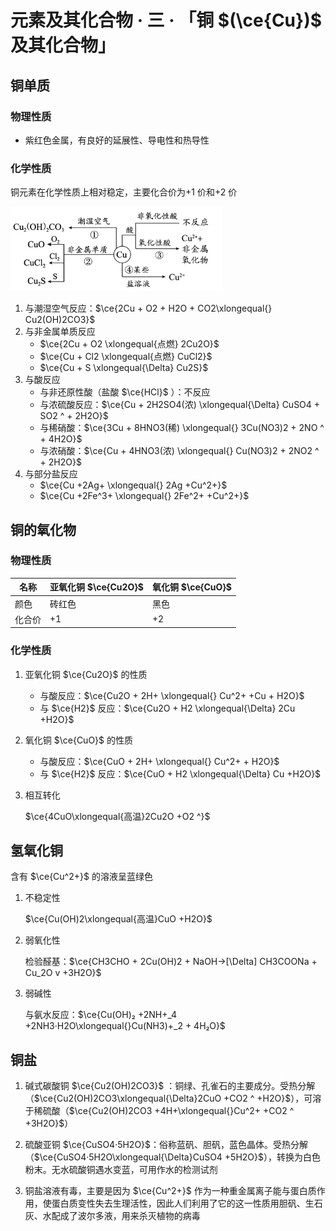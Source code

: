 # 元素及其化合物 · 三 · 「铜 $(\ce{Cu})$ 及其化合物」

## 铜单质

### 物理性质
- 紫红色金属，有良好的延展性、导电性和热导性

### 化学性质

铜元素在化学性质上相对稳定，主要化合价为+1 价和+2 价

<img src="./images/3.1.png" style="zoom:33%;"/>

1. 与潮湿空气反应：$\ce{2Cu + O2 + H2O + CO2\xlongequal{} Cu2(OH)2CO3}$
2. 与非金属单质反应
    - $\ce{2Cu + O2 \xlongequal{点燃} 2Cu2O}$
    - $\ce{Cu + Cl2 \xlongequal{点燃} CuCl2}$
    - $\ce{Cu + S \xlongequal{\Delta} Cu2S}$
3. 与酸反应
    - 与非还原性酸（盐酸 $\ce{HCl}$ ）：不反应
    - 与浓硫酸反应：$\ce{Cu + 2H2SO4(浓) \xlongequal{\Delta} CuSO4 + SO2 ^ + 2H2O}$
    - 与稀硝酸：$\ce{3Cu + 8HNO3(稀) \xlongequal{} 3Cu(NO3)2 + 2NO ^ + 4H2O}$
    - 与浓硝酸：$\ce{Cu + 4HNO3(浓) \xlongequal{} Cu(NO3)2 + 2NO2 ^ + 2H2O}$
4. 与部分盐反应
    - $\ce{Cu +2Ag+ \xlongequal{} 2Ag +Cu^2+}$
    - $\ce{Cu +2Fe^3+ \xlongequal{} 2Fe^2+ +Cu^2+}$

## 铜的氧化物

### 物理性质

| 名称   | 亚氧化铜 $\ce{Cu2O}$ | 氧化铜 $\ce{CuO}$ |
| ------ | -------------------- | ----------------- |
| 颜色   | 砖红色               | 黑色              |
| 化合价 | +1                   | +2                |
### 化学性质

1. 亚氧化铜 $\ce{Cu2O}$ 的性质
    - 与酸反应：$\ce{Cu2O + 2H+ \xlongequal{} Cu^2+ +Cu + H2O}$
    - 与 $\ce{H2}$ 反应：$\ce{Cu2O + H2 \xlongequal{\Delta} 2Cu +H2O}$

2. 氧化铜 $\ce{CuO}$ 的性质
    - 与酸反应：$\ce{CuO + 2H+ \xlongequal{} Cu^2+ + H2O}$
    - 与 $\ce{H2}$ 反应：$\ce{CuO + H2 \xlongequal{\Delta} Cu +H2O}$

3. 相互转化

    $\ce{4CuO\xlongequal{高温}2Cu2O +O2 ^}$

## 氢氧化铜

含有 $\ce{Cu^2+}$ 的溶液呈蓝绿色

1. 不稳定性

    $\ce{Cu(OH)2\xlongequal{高温}CuO +H2O}$

2. 弱氧化性

    检验醛基：$\ce{CH3CHO + 2Cu(OH)2 + NaOH->[\Delta] CH3COONa + Cu_2O v +3H2O}$

3. 弱碱性

    与氨水反应：$\ce{Cu(OH)₂ +2NH+_4 +2NH3·H2O\xlongequal{}Cu(NH3)+_2 + 4H₂O}$

## 铜盐

1. 碱式碳酸铜 $\ce{Cu2(OH)2CO3}$ ：铜绿、孔雀石的主要成分。受热分解（$\ce{Cu2(OH)2CO3\xlongequal{\Delta}2CuO +CO2 ^ +H2O}$），可溶于稀硫酸（$\ce{Cu2(OH)2CO3 +4H+\xlongequal{}Cu^2+ +CO2 ^ +3H2O}$）

2. 硫酸亚铜 $\ce{CuSO4·5H2O}$：俗称蓝矾、胆矾，蓝色晶体。受热分解（$\ce{CuSO4·5H2O\xlongequal{\Delta}CuSO4 +5H2O}$），转换为白色粉末。无水硫酸铜遇水变蓝，可用作水的检测试剂

3. 铜盐溶液有毒，主要是因为 $\ce{Cu^2+}$ 作为一种重金属离子能与蛋白质作用，使蛋白质变性失去生理活性，因此人们利用了它的这一性质用胆矾、生石灰、水配成了波尔多液，用来杀灭植物的病毒

